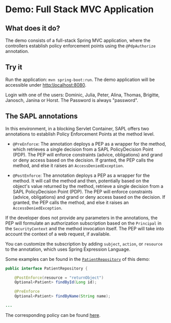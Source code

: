# Demo: Full Stack MVC Application

## What does it do?

The demo consists of a full-stack Spring MVC application, where the controllers establish policy enforcement points using the `@PdpAuthorize` annotation.
  
## Try it

Run the application: `mvn spring-boot:run`. The demo application will be accessible under [http:\\localhost:8080](http:\\localhost:8080).

Login with one of the users: Dominic, Julia, Peter, Alina, Thomas, Brigitte, Janosch, Janina or Horst. 
The Password is always "password".

## The SAPL annotations 

In this environment, in a blocking Servlet Container, SAPL offers two annotations to establish Policy Enforcement Points at the method level.

* `@PreEnforce`: The annotation deploys a PEP as a wrapper for the method, which retrieves a single decision from a SAPL PolicyDecision Point (PDP). The PEP will enforce constraints (advice, obligations) and grand or deny access based on the decision. If granted, the PEP calls the method, and else it raises an `AccessDeniedException`.

* `@PostEnforce`: The annotation deploys a PEP as a wrapper for the method. It will call the method and then, potentially based on the object's value returned by the method, retrieve a single decision from a SAPL PolicyDecision Point (PDP). The PEP will enforce constraints (advice, obligations) and grand or deny access based on the decision. If granted, the PEP calls the method, and else it raises an `AccessDeniedException`.

If the developer does not provide any parameters in the annotations, the PEP will formulate an authorization subscription based on the `Principal` in the `SecurityContext` and the method invocation itself. The PEP will take into account the context of a web request, if available.

You can customize the subscription by adding `subject`, `action`, or `resource` to the annotation, which uses Spring Expression Language.

Some examples can be found in the [`PatientRepository`](https://github.com/heutelbeck/sapl-demos/blob/master/sapl-demo-authorizationaspects/src/main/java/io/sapl/sapldemoauthorizationaspects/UIController) of this demo:

```java
public interface PatientRepository {

	@PostEnforce(resource = "returnObject")
	Optional<Patient> findById(Long id);

	@PreEnforce
	Optional<Patient> findByName(String name);

...
```

The corresponding policy can be found [here](https://github.com/heutelbeck/sapl-demos/blob/master/sapl-demo-mvc-app/src/main/resources/policies/patient_repository_policyset.sapl).
